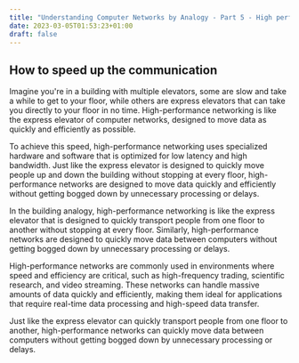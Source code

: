 ```yaml
---
title: "Understanding Computer Networks by Analogy - Part 5 - High performance networking"
date: 2023-03-05T01:53:23+01:00
draft: false
---
```


## How to speed up the communication

Imagine you're in a building with multiple elevators, some are slow and take a while to get to your floor, while others are express elevators that can take you directly to your floor in no time. High-performance networking is like the express elevator of computer networks, designed to move data as quickly and efficiently as possible.

To achieve this speed, high-performance networking uses specialized hardware and software that is optimized for low latency and high bandwidth. Just like the express elevator is designed to quickly move people up and down the building without stopping at every floor, high-performance networks are designed to move data quickly and efficiently without getting bogged down by unnecessary processing or delays.

In the building analogy, high-performance networking is like the express elevator that is designed to quickly transport people from one floor to another without stopping at every floor. Similarly, high-performance networks are designed to quickly move data between computers without getting bogged down by unnecessary processing or delays.

High-performance networks are commonly used in environments where speed and efficiency are critical, such as high-frequency trading, scientific research, and video streaming. These networks can handle massive amounts of data quickly and efficiently, making them ideal for applications that require real-time data processing and high-speed data transfer.

Just like the express elevator can quickly transport people from one floor to another, high-performance networks can quickly move data between computers without getting bogged down by unnecessary processing or delays.
